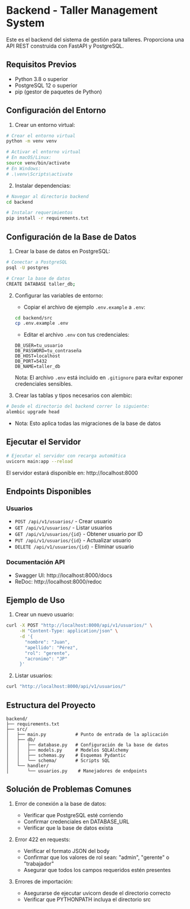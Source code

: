 # Backend - Taller Management System

Este es el backend del sistema de gestión para talleres. Proporciona una API REST construida con FastAPI y PostgreSQL.

## Requisitos Previos

- Python 3.8 o superior
- PostgreSQL 12 o superior
- pip (gestor de paquetes de Python)

## Configuración del Entorno

1. Crear un entorno virtual:
```bash
# Crear el entorno virtual
python -m venv venv

# Activar el entorno virtual
# En macOS/Linux:
source venv/bin/activate
# En Windows:
# .\venv\Scripts\activate
```

2. Instalar dependencias:
```bash
# Navegar al directorio backend
cd backend

# Instalar requerimientos
pip install -r requirements.txt
```

## Configuración de la Base de Datos

1. Crear la base de datos en PostgreSQL:
```bash
# Conectar a PostgreSQL
psql -U postgres

# Crear la base de datos
CREATE DATABASE taller_db;
```

2. Configurar las variables de entorno:
   - Copiar el archivo de ejemplo `.env.example` a `.env`:
   ```bash
   cd backend/src
   cp .env.example .env
   ```
   - Editar el archivo `.env` con tus credenciales:
   ```env
   DB_USER=tu_usuario
   DB_PASSWORD=tu_contraseña
   DB_HOST=localhost
   DB_PORT=5432
   DB_NAME=taller_db
   ```
   
   Nota: El archivo `.env` está incluido en `.gitignore` para evitar exponer credenciales sensibles.

3. Crear las tablas y tipos necesarios con alembic:
```bash
# Desde el directorio del backend correr lo siguiente:
alembic upgrade head

```
- Nota: Esto aplica todas las migraciones de la base de datos

## Ejecutar el Servidor

```bash
# Ejecutar el servidor con recarga automática
uvicorn main:app --reload
```

El servidor estará disponible en: http://localhost:8000

## Endpoints Disponibles

### Usuarios
- `POST /api/v1/usuarios/` - Crear usuario
- `GET /api/v1/usuarios/` - Listar usuarios
- `GET /api/v1/usuarios/{id}` - Obtener usuario por ID
- `PUT /api/v1/usuarios/{id}` - Actualizar usuario
- `DELETE /api/v1/usuarios/{id}` - Eliminar usuario

### Documentación API
- Swagger UI: http://localhost:8000/docs
- ReDoc: http://localhost:8000/redoc

## Ejemplo de Uso

1. Crear un nuevo usuario:
```bash
curl -X POST "http://localhost:8000/api/v1/usuarios/" \
     -H "Content-Type: application/json" \
     -d '{
       "nombre": "Juan",
       "apellido": "Pérez",
       "rol": "gerente",
       "acronimo": "JP"
     }'
```

2. Listar usuarios:
```bash
curl "http://localhost:8000/api/v1/usuarios/"
```

## Estructura del Proyecto

```
backend/
├── requirements.txt
├── src/
│   ├── main.py           # Punto de entrada de la aplicación
│   ├── db/
│   │   ├── database.py   # Configuración de la base de datos
│   │   ├── models.py     # Modelos SQLAlchemy
│   │   ├── schemas.py    # Esquemas Pydantic
│   │   └── schema/       # Scripts SQL
│   └── handler/
│       └── usuarios.py    # Manejadores de endpoints
```

## Solución de Problemas Comunes

1. Error de conexión a la base de datos:
   - Verificar que PostgreSQL esté corriendo
   - Confirmar credenciales en DATABASE_URL
   - Verificar que la base de datos exista

2. Error 422 en requests:
   - Verificar el formato JSON del body
   - Confirmar que los valores de rol sean: "admin", "gerente" o "trabajador"
   - Asegurar que todos los campos requeridos estén presentes

3. Errores de importación:
   - Asegurarse de ejecutar uvicorn desde el directorio correcto
   - Verificar que PYTHONPATH incluya el directorio src